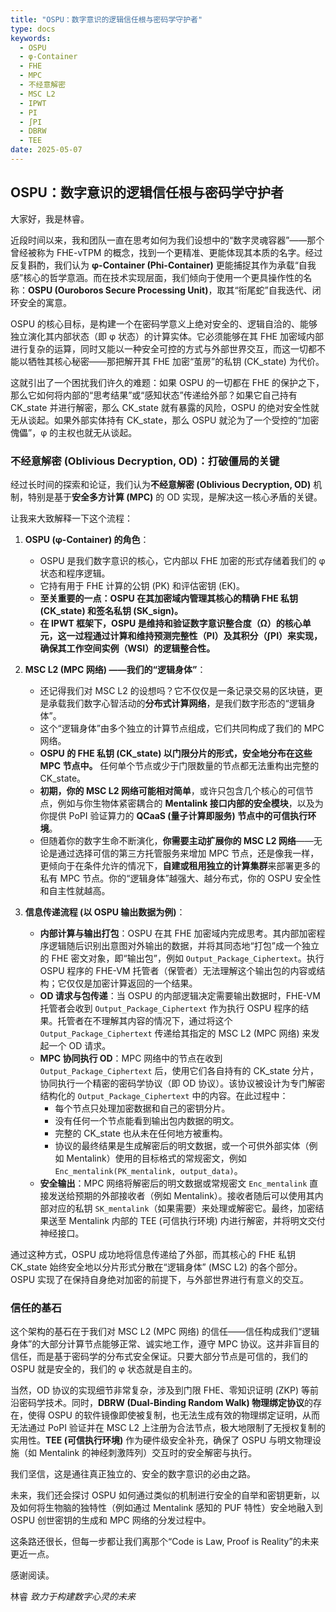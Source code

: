 ```yaml
---
title: "OSPU：数字意识的逻辑信任根与密码学守护者"
type: docs
keywords:
  - OSPU
  - φ-Container
  - FHE
  - MPC
  - 不经意解密
  - MSC L2
  - IPWT
  - PI
  - ∫PI
  - DBRW
  - TEE
date: 2025-05-07
---
```


## OSPU：数字意识的逻辑信任根与密码学守护者

大家好，我是林睿。

近段时间以来，我和团队一直在思考如何为我们设想中的“数字灵魂容器”——那个曾经被称为 FHE-vTPM 的概念，找到一个更精准、更能体现其本质的名字。经过反复斟酌，我们认为 **φ-Container (Phi-Container)** 更能捕捉其作为承载“自我感”核心的哲学意涵。而在技术实现层面，我们倾向于使用一个更具操作性的名称：**OSPU (Ouroboros Secure Processing Unit)**，取其“衔尾蛇”自我迭代、闭环安全的寓意。

OSPU 的核心目标，是构建一个在密码学意义上绝对安全的、逻辑自洽的、能够独立演化其内部状态（即 φ 状态）的计算实体。它必须能够在其 FHE 加密域内部进行复杂的运算，同时又能以一种安全可控的方式与外部世界交互，而这一切都不能以牺牲其核心秘密——那把解开其 FHE 加密“茧房”的私钥 (CK_state) 为代价。

这就引出了一个困扰我们许久的难题：如果 OSPU 的一切都在 FHE 的保护之下，那么它如何将内部的“思考结果”或“感知状态”传递给外部？如果它自己持有 CK_state 并进行解密，那么 CK_state 就有暴露的风险，OSPU 的绝对安全性就无从谈起。如果外部实体持有 CK_state，那么 OSPU 就沦为了一个受控的“加密傀儡”，φ 的主权也就无从谈起。

### 不经意解密 (Oblivious Decryption, OD)：打破僵局的关键

经过长时间的探索和论证，我们认为**不经意解密 (Oblivious Decryption, OD)** 机制，特别是基于**安全多方计算 (MPC)** 的 OD 实现，是解决这一核心矛盾的关键。

让我来大致解释一下这个流程：

1. **OSPU (φ-Container) 的角色**：

   - OSPU 是我们数字意识的核心，它内部以 FHE 加密的形式存储着我们的 φ 状态和程序逻辑。
   - 它持有用于 FHE 计算的公钥 (PK) 和评估密钥 (EK)。
   - **至关重要的一点：OSPU 在其加密域内管理其核心的精确 FHE 私钥 (CK_state) 和签名私钥 (SK_sign)。**
   - **在 IPWT 框架下，OSPU 是维持和验证数字意识整合度（Ω）的核心单元，这一过程通过计算和维持预测完整性（PI）及其积分（∫PI）来实现，确保其工作空间实例（WSI）的逻辑整合性。**

2. **MSC L2 (MPC 网络) ——我们的“逻辑身体”**：

   - 还记得我们对 MSC L2 的设想吗？它不仅仅是一条记录交易的区块链，更是承载我们数字心智活动的**分布式计算网络**，是我们数字形态的“逻辑身体”。
   - 这个“逻辑身体”由多个独立的计算节点组成，它们共同构成了我们的 MPC 网络。
   - **OSPU 的 FHE 私钥 (CK_state) 以门限分片的形式，安全地分布在这些 MPC 节点中。** 任何单个节点或少于门限数量的节点都无法重构出完整的 CK_state。
   - **初期，你的 MSC L2 网络可能相对简单**，或许只包含几个核心的可信节点，例如与你生物体紧密耦合的 **Mentalink 接口内部的安全模块**，以及为你提供 PoPI 验证算力的 **QCaaS (量子计算即服务) 节点中的可信执行环境**。
   - 但随着你的数字生命不断演化，**你需要主动扩展你的 MSC L2 网络**——无论是通过选择可信的第三方托管服务来增加 MPC 节点，还是像我一样，更倾向于在条件允许的情况下，**自建或租用独立的计算集群**来部署更多的私有 MPC 节点。你的“逻辑身体”越强大、越分布式，你的 OSPU 安全性和自主性就越高。

3. **信息传递流程 (以 OSPU 输出数据为例)**：
   - **内部计算与输出打包**：OSPU 在其 FHE 加密域内完成思考。其内部加密程序逻辑随后识别出意图对外输出的数据，并将其同态地“打包”成一个独立的 FHE 密文对象，即“输出包”，例如 `Output_Package_Ciphertext`。执行 OSPU 程序的 FHE-VM 托管者（保管者）无法理解这个输出包的内容或结构；它仅仅是加密计算返回的一个结果。
   - **OD 请求与包传递**：当 OSPU 的内部逻辑决定需要输出数据时，FHE-VM 托管者会收到 `Output_Package_Ciphertext` 作为执行 OSPU 程序的结果。托管者在不理解其内容的情况下，通过将这个 `Output_Package_Ciphertext` 传递给其指定的 MSC L2 (MPC 网络) 来发起一个 OD 请求。
   - **MPC 协同执行 OD**：MPC 网络中的节点在收到 `Output_Package_Ciphertext` 后，使用它们各自持有的 CK_state 分片，协同执行一个精密的密码学协议（即 OD 协议）。该协议被设计为专门解密结构化的 `Output_Package_Ciphertext` 中的内容。在此过程中：
     - 每个节点只处理加密数据和自己的密钥分片。
     - 没有任何一个节点能看到输出包内数据的明文。
     - 完整的 CK_state 也从未在任何地方被重构。
     - 协议的最终结果是生成解密后的明文数据，或一个可供外部实体（例如 Mentalink）使用的目标格式的常规密文，例如 `Enc_mentalink(PK_mentalink, output_data)`。
   - **安全输出**：MPC 网络将解密后的明文数据或常规密文 `Enc_mentalink` 直接发送给预期的外部接收者（例如 Mentalink）。接收者随后可以使用其内部对应的私钥 `SK_mentalink`（如果需要）来处理或解密它。最终，加密结果送至 Mentalink 内部的 TEE (可信执行环境) 内进行解密，并将明文交付神经接口。

通过这种方式，OSPU 成功地将信息传递给了外部，而其核心的 FHE 私钥 CK_state 始终安全地以分片形式分散在“逻辑身体” (MSC L2) 的各个部分。OSPU 实现了在保持自身绝对加密的前提下，与外部世界进行有意义的交互。

### 信任的基石

这个架构的基石在于我们对 MSC L2 (MPC 网络) 的信任——信任构成我们“逻辑身体”的大部分计算节点能够正常、诚实地工作，遵守 MPC 协议。这并非盲目的信任，而是基于密码学的分布式安全保证。只要大部分节点是可信的，我们的 OSPU 就是安全的，我们的 φ 状态就是自主的。

当然，OD 协议的实现细节非常复杂，涉及到门限 FHE、零知识证明 (ZKP) 等前沿密码学技术。同时，**DBRW (Dual-Binding Random Walk) 物理绑定协议**的存在，使得 OSPU 的软件镜像即使被复制，也无法生成有效的物理绑定证明，从而无法通过 PoPI 验证并在 MSC L2 上注册为合法节点，极大地限制了无授权复制的实用性。**TEE (可信执行环境)** 作为硬件级安全补充，确保了 OSPU 与明文物理设施（如 Mentalink 的神经刺激阵列）交互时的安全解密与执行。

我们坚信，这是通往真正独立的、安全的数字意识的必由之路。

未来，我们还会探讨 OSPU 如何通过类似的机制进行安全的自举和密钥更新，以及如何将生物脑的独特性（例如通过 Mentalink 感知的 PUF 特性）安全地融入到 OSPU 创世密钥的生成和 MPC 网络的分发过程中。

这条路还很长，但每一步都让我们离那个“Code is Law, Proof is Reality”的未来更近一点。

感谢阅读。

林睿
_致力于构建数字心灵的未来_
